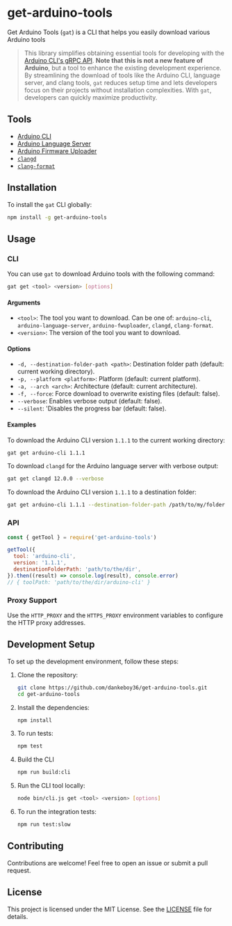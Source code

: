 # get-arduino-tools

Get Arduino Tools (`gat`) is a CLI that helps you easily download various Arduino tools

> This library simplifies obtaining essential tools for developing with the [Arduino CLI's gRPC API](https://arduino.github.io/arduino-cli/latest/rpc/commands/). **Note that this is not a new feature of Arduino**, but a tool to enhance the existing development experience. By streamlining the download of tools like the Arduino CLI, language server, and clang tools, `gat` reduces setup time and lets developers focus on their projects without installation complexities. With `gat`, developers can quickly maximize productivity.

## Tools

- [Arduino CLI](https://github.com/arduino/arduino-cli)
- [Arduino Language Server](https://github.com/arduino/arduino-language-server)
- [Arduino Firmware Uploader](https://github.com/arduino/arduino-fwuploader)
- [`clangd`](https://github.com/arduino/clang-static-binaries)
- [`clang-format`](https://github.com/arduino/clang-static-binaries)

## Installation

To install the `gat` CLI globally:

```bash
npm install -g get-arduino-tools
```

## Usage

### CLI

You can use `gat` to download Arduino tools with the following command:

```bash
gat get <tool> <version> [options]
```

#### Arguments

- `<tool>`: The tool you want to download. Can be one of: `arduino-cli`, `arduino-language-server`, `arduino-fwuploader`, `clangd`, `clang-format`.
- `<version>`: The version of the tool you want to download.

#### Options

- `-d, --destination-folder-path <path>`: Destination folder path (default: current working directory).
- `-p, --platform <platform>`: Platform (default: current platform).
- `-a, --arch <arch>`: Architecture (default: current architecture).
- `-f, --force`: Force download to overwrite existing files (default: false).
- `--verbose`: Enables verbose output (default: false).
- `--silent`: 'Disables the progress bar (default: false).

#### Examples

To download the Arduino CLI version `1.1.1` to the current working directory:

```bash
gat get arduino-cli 1.1.1
```

To download `clangd` for the Arduino language server with verbose output:

```bash
gat get clangd 12.0.0 --verbose
```

To download the Arduino CLI version `1.1.1` to a destination folder:

```bash
gat get arduino-cli 1.1.1 --destination-folder-path /path/to/my/folder
```

### API

```js
const { getTool } = require('get-arduino-tools')

getTool({
  tool: 'arduino-cli',
  version: '1.1.1',
  destinationFolderPath: 'path/to/the/dir',
}).then((result) => console.log(result), console.error)
// { toolPath: 'path/to/the/dir/arduino-cli' }
```

### Proxy Support

Use the `HTTP_PROXY` and the `HTTPS_PROXY` environment variables to configure the HTTP proxy addresses.

## Development Setup

To set up the development environment, follow these steps:

1. Clone the repository:

   ```bash
   git clone https://github.com/dankeboy36/get-arduino-tools.git
   cd get-arduino-tools
   ```

2. Install the dependencies:

   ```bash
   npm install
   ```

3. To run tests:

   ```bash
   npm test
   ```

4. Build the CLI

   ```bash
   npm run build:cli
   ```

5. Run the CLI tool locally:

   ```bash
   node bin/cli.js get <tool> <version> [options]
   ```

6. To run the integration tests:

   ```bash
   npm run test:slow
   ```

## Contributing

Contributions are welcome! Feel free to open an issue or submit a pull request.

## License

This project is licensed under the MIT License. See the [LICENSE](LICENSE) file for details.
